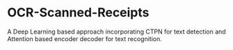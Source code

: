 # OCR-Scanned-Receipts
A Deep Learning based approach incorporating CTPN for text detection and Attention based encoder decoder for text recognition.
